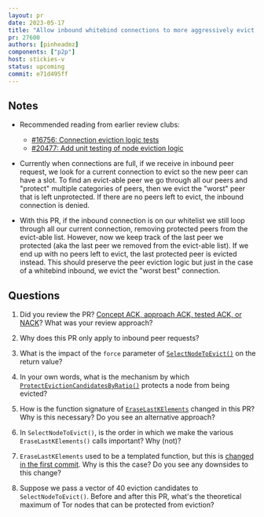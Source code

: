 ```yaml
---
layout: pr
date: 2023-05-17
title: "Allow inbound whitebind connections to more aggressively evict peers when slots are full"
pr: 27600
authors: [pinheadmz]
components: ["p2p"]
host: stickies-v
status: upcoming
commit: e71d495ff
---
```


## Notes

- Recommended reading from earlier review clubs:
  - [#16756: Connection eviction logic tests](/16756)
  - [#20477: Add unit testing of node eviction logic](/20477)

- Currently when connections are full, if we receive in inbound peer request, we look for a current connection to evict so the new peer can have a slot. To find an evict-able peer we go through all our peers and "protect" multiple categories of peers, then we evict the "worst" peer that is left unprotected. If there are no peers left to evict, the inbound connection is denied.
  
- With this PR, if the inbound connection is on our whitelist we still loop through all our current connection, removing protected peers from the evict-able list. However, now we keep track of the last peer we protected (aka the last peer we removed from the evict-able list). If we end up with no peers left to evict, the last protected peer is evicted instead. This should preserve the peer eviction logic but just in the case of a whitebind inbound, we evict the "worst best" connection.


## Questions

1. Did you review the PR? [Concept ACK, approach ACK, tested ACK, or NACK](https://github.com/bitcoin/bitcoin/blob/master/CONTRIBUTING.md#peer-review)? What was your review approach?

1. Why does this PR only apply to inbound peer requests?

1. What is the impact of the `force` parameter of [`SelectNodeToEvict()`](https://github.com/bitcoin-core-review-club/bitcoin/blob/e71d495ffbda3bc072bbaecd7580809d5087f9e6/src/node/eviction.h#L42) on the return value?

1. In your own words, what is the mechanism by which [`ProtectEvictionCandidatesByRatio()`](https://github.com/bitcoin-core-review-club/bitcoin/blob/e71d495ffbda3bc072bbaecd7580809d5087f9e6/src/node/eviction.cpp#L112) protects a node from being evicted?

1. How is the function signature of [`EraseLastKElements`](https://github.com/bitcoin-core-review-club/bitcoin/blob/e71d495ffbda3bc072bbaecd7580809d5087f9e6/src/node/eviction.cpp#L78-L80) changed in this PR? Why is this necessary? Do you see an alternative approach?

1. In `SelectNodeToEvict()`, is the order in which we make the various `EraseLastKElements()` calls important? Why (not)?

1. `EraseLastKElements` used to be a templated function, but this is [changed in the first commit](https://github.com/bitcoin-core-review-club/bitcoin/commit/bcc7e40aaf449484b1289ff0d139bed2f62ceeb8#diff-2404112ebf57bee5f9a16f1a6e1ecfc27a981d37a1c0ff202b4cd9bdfa3e48ccR75-R80). Why is this the case? Do you see any downsides to this change?

1. Suppose we pass a vector of 40 eviction candidates to `SelectNodeToEvict()`. Before and after this PR, what's the theoretical maximum of Tor nodes that can be protected from eviction?


<!-- TODO: After meeting, uncomment and add meeting log between the irc tags
## Meeting Log

{% irc %}
{% endirc %}
-->
